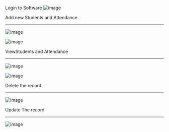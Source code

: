 Login to Software
![image](https://github.com/balaji-shetty/SGGS_TY_Jan-24/assets/50900325/75c1573e-2fc6-43c2-b66d-27ecef61c058)

Add new Students and Attendance
__________________________________

![image](https://github.com/balaji-shetty/SGGS_TY_Jan-24/assets/50900325/8e8d457a-091c-43ac-8f03-9d27cd20b3f7)



![image](https://github.com/balaji-shetty/SGGS_TY_Jan-24/assets/50900325/c46b8638-0ffa-4a3d-892e-7af884d7097e)

ViewStudents and Attendance
_____________________________________

![image](https://github.com/balaji-shetty/SGGS_TY_Jan-24/assets/50900325/e39c2912-7edd-49c4-809d-910ce773e09c)



![image](https://github.com/balaji-shetty/SGGS_TY_Jan-24/assets/50900325/9577b446-7e8c-4e03-a329-be62baea0fec)


Delete the record
_____________________________________


![image](https://github.com/balaji-shetty/SGGS_TY_Jan-24/assets/50900325/5683442f-47b5-4c30-8cd0-41ce0054fb3e)


Update The record
___________________________________________

![image](https://github.com/balaji-shetty/SGGS_TY_Jan-24/assets/50900325/1a3079cf-6d9f-4942-be87-ee0f32f6c99e)




